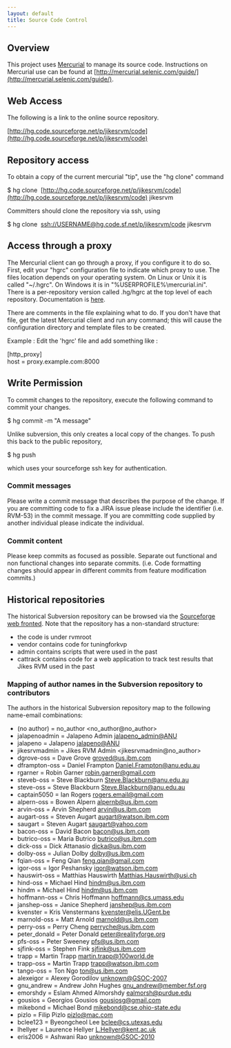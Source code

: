 ```yaml
---
layout: default 
title: Source Code Control
---
```


## Overview

This project uses [Mercurial](http://mercurial.selenic.com/) to manage its source code. Instructions on Mercurial use can be found at [http://mercurial.selenic.com/guide/](http://mercurial.selenic.com/guide/).

## Web Access

The following is a link to the online source repository.

[http://hg.code.sourceforge.net/p/jikesrvm/code](http://hg.code.sourceforge.net/p/jikesrvm/code)

## Repository access

To obtain a copy of the current mercurial "tip", use the "hg clone" command

$ hg clone&nbsp; [http://hg.code.sourceforge.net/p/jikesrvm/code](http://hg.code.sourceforge.net/p/jikesrvm/code) jikesrvm

Committers should clone the repository via ssh, using

$ hg clone&nbsp; [ssh://USERNAME@hg.code.sf.net/p/jikesrvm/code](ssh://USERNAME@hg.code.sf.net/p/jikesrvm/code) jikesrvm

## Access through a proxy

The Mercurial client can go through a proxy, if you configure it to do so. First, edit your "hgrc" configuration file to indicate which proxy to use. The files location depends on your operating system. On Linux or Unix it is called "~/.hgrc". On Windows it is in "%USERPROFILE%\mercurial.ini". There is a per-repository version called .hg/hgrc at the top level of each repository. Documentation is [here](http://www.selenic.com/mercurial/hgrc.5.html#http-proxy).

There are comments in the file explaining what to do. If you don't have that file, get the latest Mercurial client and run any command; this will cause the configuration directory and template files to be created.

Example : Edit the 'hgrc' file and add something like :

[http\_proxy]  
 host = proxy.example.com:8000

## Write Permission

To commit changes to the repository, execute the following command to commit your changes.

$ hg commit -m "A message"

Unlike subversion, this only creates a local copy of the changes. To push this back to the public repository,

$ hg push

which uses your sourceforge ssh key for authentication.

### Commit messages

Please write a commit message that describes the purpose of the change. If you are committing code to fix a JIRA issue please include the identifier (i.e. RVM-53) in the commit message. If you are committing code supplied by another individual please indicate the individual.

### Commit content

Please keep commits as focused as possible. Separate out functional and non functional changes into separate commits. (i.e. Code formatting changes should appear in different commits from feature modification commits.)


## Historical repositories ##

The historical Subversion repository can be browsed via the [Sourceforge web fronted](http://sourceforge.net/p/jikesrvm/svn/). Note that the repository has a non-standard structure:

- the code is under rvmroot
- vendor contains code for tuningforkvp
- admin contains scripts that were used in the past
- cattrack contains code for a web application to track test results that Jikes RVM used in the past

### Mapping of author names in the Subversion repository to contributors ###

The authors in the historical Subversion repository map to the following name-email combinations:

- (no author) = no_author <no_author@no_author>
- jalapenoadmin = Jalapeno Admin <jalapeno_admin@ANU>
- jalapeno = Jalapeno <jalapeno@ANU> 
- jikesrvmadmin = Jikes RVM Admin <jikesrvmadmin@no_author>
- dgrove-oss = Dave Grove <groved@us.ibm.com>
- dframpton-oss = Daniel Frampton <Daniel.Frampton@anu.edu.au>
- rgarner = Robin Garner <robin.garner@gmail.com>
- steveb-oss = Steve Blackburn <Steve.Blackburn@anu.edu.au>
- steve-oss = Steve Blackburn <Steve.Blackburn@anu.edu.au>
- captain5050 = Ian Rogers <rogers.email@gmail.com>
- alpern-oss = Bowen Alpern <alpernb@us.ibm.com>
- arvin-oss = Arvin Shepherd <arvin@us.ibm.com>
- augart-oss = Steven Augart <augart@watson.ibm.com>
- saugart = Steven Augart <saugart@yahoo.com>
- bacon-oss = David Bacon <bacon@us.ibm.com>
- butrico-oss = Maria Butrico <butrico@us.ibm.com>
- dick-oss = Dick Attanasio <dicka@us.ibm.com>
- dolby-oss = Julian Dolby <dolby@us.ibm.com>
- fqian-oss = Feng Qian <feng.qian@gmail.com>
- igor-oss = Igor Peshansky <igor@watson.ibm.com>
- hauswirt-oss = Matthias Hauswirth <Matthias.Hauswirth@usi.ch>
- hind-oss = Michael Hind <hindm@us.ibm.com>
- hindm = Michael Hind <hindm@us.ibm.com>
- hoffmann-oss = Chris Hoffmann <hoffmann@cs.umass.edu>
- janshep-oss = Janice Shepherd <janshep@us.ibm.com>
- kvenster = Kris Venstermans <kvenster@elis.UGent.be>
- marnold-oss = Matt Arnold <marnold@us.ibm.com>
- perry-oss = Perry Cheng <perryche@us.ibm.com>
- peter_donald = Peter Donald <peter@realityforge.org>
- pfs-oss = Peter Sweeney <pfs@us.ibm.com>
- sjfink-oss = Stephen Fink <sjfink@us.ibm.com>
- trapp = Martin Trapp <martin.trapp@100world.de>
- trapp-oss = Martin Trapp <trapp@watson.ibm.com>
- tango-oss = Ton Ngo <ton@us.ibm.com>
- alexeigor = Alexey Gorodilov <unknown@GSOC-2007>
- gnu_andrew = Andrew John Hughes <gnu_andrew@member.fsf.org>
- emorshdy = Eslam Ahmed Almorshdy <ealmorsh@purdue.edu>
- gousios = Georgios Gousios <gousiosg@gmail.com>
- mikebond = Michael Bond <mikebond@cse.ohio-state.edu>
- pizlo = Filip Pizlo <pizlo@mac.com>
- bclee123 = Byeongcheol Lee <bclee@cs.utexas.edu>
- lhellyer = Laurence Hellyer <L.Hellyer@kent.ac.uk>
- eris2006 = Ashwani Rao <unknown@GSOC-2010>
